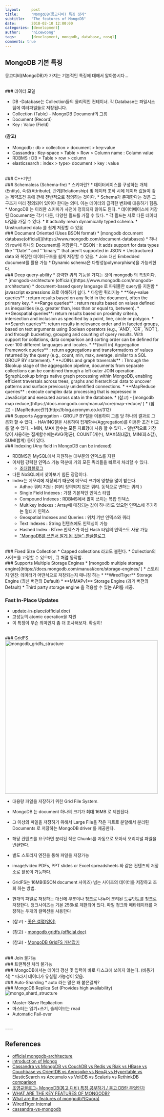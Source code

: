 ```yaml
---
layout:     post
title:      "MongoDB(몽고디비) 특징 정리"
subtitle:   "The features of MongoDB" 
date:       2018-02-10 12:00:00
categories: [development]
author:     "nicewoong"
tags:       [development, mongodb, database, nosql]
comments: true
---
```




## MongoDB 기본 특징
몽고디비(MongoDB)가 가지는 기본적인 특징에 대해서 알아봅시다...

<br>
### 데이터 모델 

* DB -Database는 Collection들의 물리적인 컨테이너. 각 Database는 파일시스템에 여러파일들로 저장됩니다.
* Collection (Table)  - MongoDB Document의 그룹
* Document (Record) 
* Key : Value (Field)

#### (참고)
* Mongodb : db > collection > document > key:value
* Cassandra : Key-space > Table > Row > Column name : Column value
* RDBMS : DB > Table > row > column
* elasticsearch : index > type> document > key : value

<br>
### C++기반 



<br>
### Schemaless (Schema-fre)
* 스키마란?
  * 데이터베이스를 구성하는 개체(Entity), 속성(Attribute), 관계(Relationship) 및
데이터 조작 시에 데이터 값들이 갖는 제약조건 등에 관해 전반적으로 정의하는 것이다. 
  * Schema가 존재한다는 것은 그 구조가 미리 정의되어 있어야 한다는 의미. 이는 데이터의 급격한 변화에 대응하기 힘듬.
* MongoDB 는 이러한 스키마가 사전에 정의되지 않아도 된다.
* 데이터베이스에 저장된 Document는 각기 다른, 다양한 필드를 가질 수 있다. 
* 각 필드는 서로 다른 데이터타입을 가질 수 있다.
* It actually mean dynamically typed schema.
* Unstructured data 를 쉽게 저장할 수 있음 
 



<br>
### Document Oriented (Uses BSON format)
* [mongodb document database(official)](https://www.mongodb.com/document-databases)
* 하나의 row에 하나의 Document를 저장한다. 
* BSON : It adds support for data types like '''Date''' and '''binary''' that aren’t supported in JSON
* Unstructured data 와 복잡한 데이터구조를 쉽게 저장할 수 있음. 
* Join 대신 Embedded  document를 활용 가능 
* Dynamic schema은 다형성(polymorphism)을 가능케한다. 




<br>
### Deep query-ability
* 강력한 쿼리 기능을 가지는 것이 mongodb 의 특징이다.
* [mongodb-archtecture (official)](https://www.mongodb.com/mongodb-architecture)
* document-based query language 로 파워풀한 query를 지원함
* javascript expressions 으로 이해하기 쉽다.
* 다양한 쿼리기능
  * **Key-value queries** : return results based on any field in the document, often the primary key.
  * **Range queries** : return results based on values defined as inequalities (e.g. greater than, less than or equal to, between).
  * **Geospatial queries**: return results based on proximity criteria, intersection and inclusion as specified by a point, line, circle or polygon.
  * **Search queries**: return results in relevance order and in faceted groups, based on text arguments using Boolean operators (e.g., `AND`, `OR`, `NOT`), and through bucketing, grouping and counting of query results. With support for collations, data comparison and sorting order can be defined for over 100 different languages and locales.
  * **(built in) Aggregation Framework queries** : return aggregations and transformations of values returned by the query (e.g., count, min, max, average, similar to a SQL GROUP BY statement).
  * **JOINs and graph traversals** : Through the $lookup stage of the aggregation pipeline, documents from separate collections can be combined through a left outer JOIN operation. $graphLookup brings native graph processing within MongoDB, enabling efficient traversals across trees, graphs and hierarchical data to uncover patterns and surface previously unidentified connections.
  * **MapReduce queries** : execute complex data processing that is expressed in JavaScript and executed across data in the database.
* (참고) - [mongodb map reduce](https://docs.mongodb.com/manual/core/map-reduce/ )
* (참고) - [MapReduce란?](http://blog.acronym.co.kr/312)





<br>
### Supports Aggregation
- GROUP BY절을 이용하여 그룹 당 하나의 결과로 그룹화 할 수 있다.
- HAVING절을 사용하여 집계함수(Aggregation)를 이용한 조건 비교를 할 수 있다.
- MIN, MAX 함수는 모든 자료형에 사용 할 수 있다.
- 일반적으로 가장 많이 사용하는 집계함수에는AVG(평균), COUNT(개수), MAX(최대값), MIN(최소값), SUM(합계) 등이 있다.






<br>
### Indexing (Any field in MongoDB can be indexed)

* RDBMS인 MySQL에서 지원하는 대부분의 인덱스를 지원 
* 이처럼 강력한 인덱스 기능 덕분에 거의 모든 쿼리들을 빠르게 처리할 수 있다.
  * [조대협블로그](http://bcho.tistory.com/601)
* 다른 NoSQL에서 찾아보기 힘든 장점이다. 
* Index는 메모리에 저장되기 때문에 메모리 크기에 영향을 많이 받는다.
  * Adhoc 쿼리 지원 : (미리 정의되지 않은 쿼리. 동적으로 변하는 쿼리 )    
  * Single Field Indexes : 가장 기본적인 인덱스 타입
  * Compound Indexes : RDBMS에서 많이 쓰이는 복합 인덱스
  * Multikey Indexes : Array에 매칭되는 값이 하나라도 있으면 인덱스에 추가하는 멀티키 인덱스
  * Geospatial Indexes and Queries : 위치 기반 인덱스와 쿼리
  * Text Indexes : String 컨텐츠에도 인덱싱이 가능
  * Hashed Index : BTree 인덱스가 아닌 Hash 타입의 인덱스도 사용 가능
  * ["MongoDB를 쓰면서 알게 된 것들"-한글블로그](http://bigmatch.i-um.net/2013/12/09/mongodb%EB%A5%BC-%EC%93%B0%EB%A9%B4%EC%84%9C-%EC%95%8C%EA%B2%8C-%EB%90%9C-%EA%B2%83%EB%93%A4/)




<br>
### Fixed Size Collection
* Capped collections 라고도 불린다.
* Collection의 사이즈를 고정할 수 있으며 , 큐 처럼 동작함.





<br>
### Supports Multiple Storage Engines 
* [mongodb multiple storage engine](https://docs.mongodb.com/manual/core/storage-engines/ )
* 스토리지 엔진: 데이터가 어떤식으로 저장되는지 매니징 하는 
  * **WiredTiger** Storage Engine (최신 버전의 Default)
  * **MMAPv1** Storage Engine (과거 버전의 Default)
  * Third party storage engine 을 적용할 수 있는 API를 제공.





### Fast In-Place Updates
* [update-in-place(official doc)](https://www.mongodb.com/blog/post/fast-updates-with-mongodb-update-in-place)
* 고성능의 atomic operation을 지원
* 이 특징이 무슨 의미인지 좀 더 조사해보자. 확실히! 




<br>
### GridFS 
<img src="{{ site.url }}/assets/mongodb_gridfs_structure.png" alt="mongodb_gridfs_structure" style="width:500px" />

* 대용량 파일을 저장하기 위한 Grid File System. 
* MongoDB 는 document 하나의 크기가 최대 16MB 로 제한된다. 
* 그 이상의 파일을 저장하기 위해서 Large File을 작은 파트로 분할해서 분리된 Documents 로 저장하는 MongoDB driver 를 제공한다.  
* 해당 컨텐츠를 요구하면 분리된 작은 Chunks를 자동으로 모아서 오리지널 파일을 반환한다. 
* 별도 스토리지 엔진을 통해 파일을 저장가능
* image/video PDFs, PPT slides or Excel spreadsheets  와 같은 컨텐츠의 저장소로 활용이 가능하다. 
* GridFS는 16MB(BSON document 사이즈) 넘는 사이즈의 데이터를 저장하고 조회 하는 방법. 
* 한개의 파일로 저장하는 대신에 부분이나 청크로 나누어 분리된 도큐먼트를 청크로 저장한다. 청크사이즈는 기본 256k로 제한되어 있다.
파일 청크와 메타데이터를 저장하는 두개의 컬렉션을 사용한다

* (참고) - [좋은 설명(영어)](https://avaldes.com/upload-and-download-multiple-binary-files-using-mongodb/)
* (참고) - [ mongodb gridfs (official doc)](https://docs.mongodb.com/manual/core/gridfs/)
* (참고) - [MongoDB GridFS 개념잡기](http://mobicon.tistory.com/228)  


<br>
### Join 불가능




<br>
### 트랜젝션 처리 불가능



<br>
### MongoDB에서는 데이터 갱신 및 입력이 바로 디스크에 쓰이지 않는다. (비동기식)
* 따라서 데이터가 유실될 가능성이 있음. 





<br>
### Auto-Sharding
* auto 라는 말은 왜 붙은걸까? 



<br>
### MongoDB Replica Set (Provides high availability)

<img src="{{site.url}}/assets/mongo_shard_structure.jpg" alt="mongo_shard_structure" />


* Master-Slave Repliaction
* 마스터는 읽기+쓰기, 슬레이브는 read 
* Automatic Fail-over



<br>
----

## References 
* [official mongodb-architecture](https://www.mongodb.com/mongodb-architecture) 
* [introduction of Mongo ](https://docs.mongodb.com/manual/introduction/ )
* [ Cassandra vs MongoDB vs CouchDB vs Redis vs Riak vs HBase vs Couchbase vs OrientDB vs Aerospike vs Neo4j vs Hypertable vs ElasticSearch vs Accumulo vs VoltDB vs Scalaris vs RethinkDB comparison](https://kkovacs.eu/cassandra-vs-mongodb-vs-couchdb-vs-redis)
* [조영규블로그- MongoDB(몽고 디비) 특징 공부하기 / 몽고 DB란 무엇인가 ](http://dev.youngkyu.kr/22)
* [WHAT ARE THE KEY FEATURES OF MONGODB?](https://www.tutorialsjar.com/key-features-of-mongodb/)
* [What are the features of mongodb?(Quora)](https://www.quora.com/What-are-the-features-of-mongodb) 
* [WiredTiger Internal ](https://www.slideshare.net/NorbertoLeite/mongodb-wiredtiger-internals)
* [cassandra-vs-mongodb](https://blog.panoply.io/cassandra-vs-mongodb)
